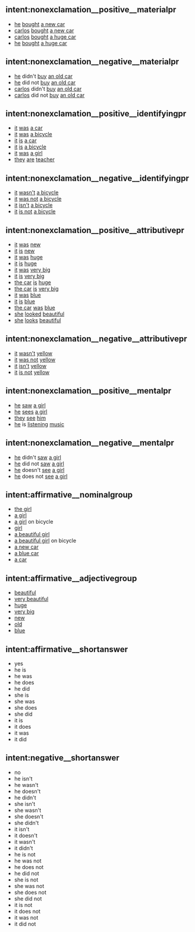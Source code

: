 ## intent:nonexclamation__positive__materialpr
- [he](actor) [bought](materialpr) [a new car](goal)
- [carlos](actor) [bought](materialpr) [a new car](goal)
- [carlos](actor) [bought](materialpr) [a huge car](goal)
- [he](actor) [bought](materialpr) [a huge car](goal)

## intent:nonexclamation__negative__materialpr
- [he](actor) didn't [buy](materialpr) [an old car](goal)
- [he](actor) did not [buy](materialpr) [an old car](goal)
- [carlos](actor) didn't [buy](materialpr) [an old car](goal)
- [carlos](actor) did not [buy](materialpr) [an old car](goal)

## intent:nonexclamation__positive__identifyingpr
- [it](identified) [was](identifyingpr) [a car](identifier)
- [it](identified) [was](identifyingpr) [a bicycle](identifier)
- [it](identified) [is](identifyingpr) [a car](identifier)
- [it](identified) [is](identifyingpr) [a bicycle](identifier)
- [it](identified) [was](identifyingpr) [a girl](identifier)
- [they](identified) [are](identifyingpr) [teacher](identifier)

## intent:nonexclamation__negative__identifyingpr
- [it](identified) [wasn't](identifyingpr) [a bicycle](identifier)
- [it](identified) [was not](identifyingpr) [a bicycle](identifier)
- [it](identified) [isn't](identifyingpr) [a bicycle](identifier)
- [it](identified) [is not](identifyingpr) [a bicycle](identifier)

## intent:nonexclamation__positive__attributivepr
- [it](carrier) [was](attributivepr) [new](attributive)
- [it](carrier) [is](attributivepr) [new](attributive)
- [it](carrier) [was](attributivepr) [huge](attributive)
- [it](carrier) [is](attributivepr) [huge](attributive)
- [it](carrier) [was](attributivepr) [very big](attributive)
- [it](carrier) [is](attributivepr) [very big](attributive)
- [the car](carrier) [is](attributivepr) [huge](attributive)
- [the car](carrier) [is](attributivepr) [very big](attributive)
- [it](carrier) [was](attributivepr) [blue](attributive)
- [it](carrier) [is](attributivepr) [blue](attributive)
- [the car](carrier) [was](attributivepr) [blue](attributive)
- [she](carrier) [looked](attributivepr) [beautiful](attributive)
- [she](carrier) [looks](attributivepr) [beautiful](attributive)

## intent:nonexclamation__negative__attributivepr
- [it](carrier) [wasn't](attributivepr) [yellow](attributive)
- [it](carrier) [was not](attributivepr) [yellow](attributive)
- [it](carrier) [isn't](attributivepr) [yellow](attributive)
- [it](carrier) [is not](attributivepr) [yellow](attributive)

## intent:nonexclamation__positive__mentalpr
- [he](senser) [saw](mentalpr) [a girl](phenomenon)
- [he](senser) [sees](mentalpr) [a girl](phenomenon)
- [they](senser) [see](mentalpr) [him](phenomenon)
- [he](senser) is [listening](mentalpr) [music](phenomenon)

## intent:nonexclamation__negative__mentalpr
- [he](senser) didn't [saw](mentalpr) [a girl](phenomenon)
- [he](senser) did not [saw](mentalpr) [a girl](phenomenon)
- [he](senser) doesn't [see](mentalpr) [a girl](phenomenon)
- [he](senser) does not [see](mentalpr) [a girl](phenomenon)

## intent:affirmative__nominalgroup
- [the girl](nominalgrp)
- [a girl](nominalgrp)
- [a girl](nominalgrp) on bicycle
- [girl](nominalgrp)
- [a beautiful girl](nominalgrp)
- [a beautiful girl](nominalgrp) on bicycle
- [a new car](nominalgrp)
- [a blue car](nominalgrp)
- [a car](nominalgrp)

## intent:affirmative__adjectivegroup
- [beautiful](adjectivegrp)
- [very beautiful](adjectivegrp)
- [huge](adjectivegrp)
- [very big](adjectivegrp)
- [new](adjectivegrp)
- [old](adjectivegrp)
- [blue](adjectivegrp)

## intent:affirmative__shortanswer
- yes
- he is
- he was
- he does
- he did
- she is
- she was
- she does
- she did
- it is
- it does
- it was
- it did

## intent:negative__shortanswer
- no
- he isn't
- he wasn't
- he doesn't
- he didn't
- she isn't
- she wasn't
- she doesn't
- she didn't
- it isn't
- it doesn't
- it wasn't
- it didn't
- he is not
- he was not
- he does not
- he did not
- she is not
- she was not
- she does not
- she did not
- it is not
- it does not
- it was not
- it did not
